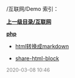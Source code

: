 /互联网/Demo 索引：


**[上一级目录/互联网](/互联网/index.md)**

**[php](/互联网/Demo/php/index.md)**

- [html转换成markdown](/互联网/Demo/html转换成markdown.md)

- [share-html-block](/互联网/Demo/share-html-block.md)


<font size=2 color='grey'> 2020-03-08 10:46 </font>